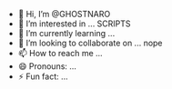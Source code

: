 - 👋 Hi, I’m @GHOSTNARO
- 👀 I’m interested in ... SCRIPTS
- 🌱 I’m currently learning ...
- 💞️ I’m looking to collaborate on ... nope
- 📫 How to reach me ...
- 😄 Pronouns: ...
- ⚡ Fun fact: ...

<!---
GHOSTNARO/GHOSTNARO is a ✨ special ✨ repository because its `README.md` (this file) appears on your GitHub profile.
You can click the Preview link to take a look at your changes.
--->

